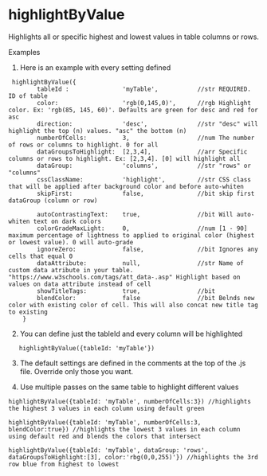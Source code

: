 # highlightByValue

Highlights all or specific highest and lowest values in table columns or rows.

Examples

1. Here is an example with every setting defined
```
 highlightByValue({
        tableId :               'myTable',           //str REQUIRED. ID of table
        color:                  'rgb(0,145,0)',      //rgb Highlight color. Ex: 'rgb(85, 145, 60)'. Defaults are green for desc and red for asc
        direction:              'desc',              //str "desc" will highlight the top (n) values. "asc" the bottom (n)
        numberOfCells:          3,                   //num The number of rows or columns to highlight. 0 for all 
        dataGroupsToHighlight:  [2,3,4],             //arr Specific columns or rows to highlight. Ex: [2,3,4]. [0] will highlight all
        dataGroup:              'columns',           //str "rows" or "columns"
        cssClassName:           'highlight',         //str CSS class that will be applied after background color and before auto-whiten
        skipFirst:              false,               //bit skip first dataGroup (column or row)
        
        autoContrastingText:    true,                //bit Will auto-whiten text on dark colors  
        colorGradeMaxLight:     0,                   //num [1 - 90] maximum percentage of lightness to applied to original color (highest or lowest value). 0 will auto-grade
        ignoreZero:             false,               //bit Ignores any cells that equal 0                       
        dataAttribute:          null,                //str Name of custom data atribute in your table. "https://www.w3schools.com/tags/att_data-.asp" Highlight based on values on data attribute instead of cell
        showTitleTags:          true,                //bit
        blendColor:             false                //bit Belnds new color with existing color of cell. This will also concat new title tag to existing
    }
 ```   
2. You can define just the tableId and every column will be highlighted
```
   highlightByValue({tableId: 'myTable'})
```   
3. The default settings are defined in the comments at the top of the .js file. Override only those you want.

4. Use multiple passes on the same table to highlight different values

```
highlightByValue({tableId: 'myTable', numberOfCells:3}) //highlights the highest 3 values in each column using default green

highlightByValue({tableId: 'myTable', numberOfCells:3, blendColor:true}) //highlights the lowest 3 values in each column using default red and blends the colors that intersect

highlightByValue({tableId: 'myTable', dataGroup: 'rows', dataGroupsToHighlight:[3], color:'rbg(0,0,255)'}) //highlights the 3rd row blue from highest to lowest

```
